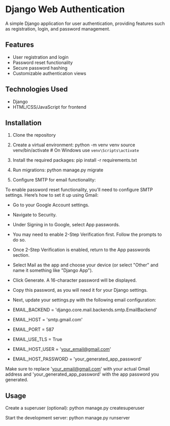 # Django Web Authentication

A simple Django application for user authentication, providing features such as registration, login, and password management.

## Features

- User registration and login
- Password reset functionality
- Secure password hashing
- Customizable authentication views

## Technologies Used

- Django
- HTML/CSS/JavaScript for frontend

## Installation

1. Clone the repository
2. Create a virtual environment:
python -m venv venv
source venv/bin/activate  # On Windows use `venv\Scripts\activate`

3. Install the required packages:
pip install -r requirements.txt

4. Run migrations:
python manage.py migrate

5. Configure SMTP for email functionality:

To enable password reset functionality, you'll need to configure SMTP settings. Here’s how to set it up using Gmail:

* Go to your Google Account settings.
* Navigate to Security.
* Under Signing in to Google, select App passwords.
* You may need to enable 2-Step Verification first. Follow the prompts to do so.
* Once 2-Step Verification is enabled, return to the App passwords section.
* Select Mail as the app and choose your device (or select "Other" and name it something like "Django App").
* Click Generate. A 16-character password will be displayed.
* Copy this password, as you will need it for your Django settings.
* Next, update your settings.py with the following email configuration:


* EMAIL_BACKEND = 'django.core.mail.backends.smtp.EmailBackend'
* EMAIL_HOST = 'smtp.gmail.com'
* EMAIL_PORT = 587
* EMAIL_USE_TLS = True
* EMAIL_HOST_USER = 'your_email@gmail.com'
* EMAIL_HOST_PASSWORD = 'your_generated_app_password'


Make sure to replace 'your_email@gmail.com' with your actual Gmail address and 'your_generated_app_password' with the app password you generated.

## Usage

Create a superuser (optional):
python manage.py createsuperuser

Start the development server:
python manage.py runserver
